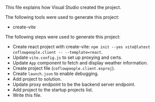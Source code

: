 This file explains how Visual Studio created the project.

The following tools were used to generate this project:
- create-vite

The following steps were used to generate this project:
- Create react project with create-vite: `npm init --yes vite@latest coflowpeople.client -- --template=react`.
- Update `vite.config.js` to set up proxying and certs.
- Update `App` component to fetch and display weather information.
- Create project file (`coflowpeople.client.esproj`).
- Create `launch.json` to enable debugging.
- Add project to solution.
- Update proxy endpoint to be the backend server endpoint.
- Add project to the startup projects list.
- Write this file.
